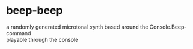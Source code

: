# beep-beep  
  
a randomly generated microtonal synth based around the Console.Beep-command  
playable through the console
